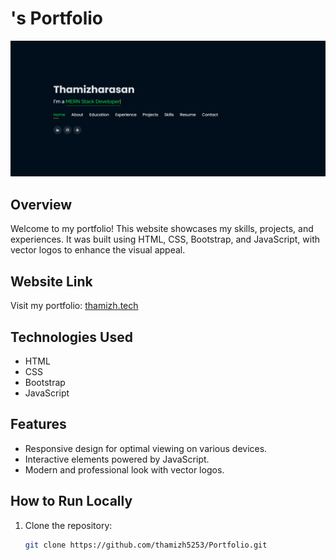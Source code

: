 # <Your Name>'s Portfolio

![Portfolio Screenshot](portfoliorm.png)

## Overview

Welcome to my portfolio! This website showcases my skills, projects, and experiences. It was built using HTML, CSS, Bootstrap, and JavaScript, with vector logos to enhance the visual appeal.

## Website Link

Visit my portfolio: [thamizh.tech](https://thamizh.tech)

## Technologies Used

- HTML
- CSS
- Bootstrap
- JavaScript

## Features

- Responsive design for optimal viewing on various devices.
- Interactive elements powered by JavaScript.
- Modern and professional look with vector logos.

## How to Run Locally

1. Clone the repository:

   ```bash
   git clone https://github.com/thamizh5253/Portfolio.git
